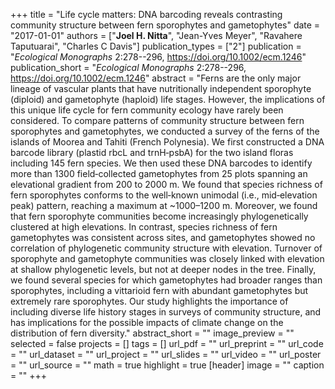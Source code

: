 +++
title = "Life cycle matters: DNA barcoding reveals contrasting community structure between fern sporophytes and gametophytes"
date = "2017-01-01"
authors = ["**Joel H. Nitta**", "Jean-Yves Meyer", "Ravahere Taputuarai", "Charles C Davis"]
publication_types = ["2"]
publication = "_Ecological Monographs_ 2:278--296, https://doi.org/10.1002/ecm.1246"
publication_short = "_Ecological Monographs_ 2:278--296, https://doi.org/10.1002/ecm.1246"
abstract = "Ferns are the only major lineage of vascular plants that have nutritionally independent sporophyte (diploid) and gametophyte (haploid) life stages. However, the implications of this unique life cycle for fern community ecology have rarely been considered. To compare patterns of community structure between fern sporophytes and gametophytes, we conducted a survey of the ferns of the islands of Moorea and Tahiti (French Polynesia). We first constructed a DNA barcode library (plastid rbcL and trnH‐psbA) for the two island floras including 145 fern species. We then used these DNA barcodes to identify more than 1300 field‐collected gametophytes from 25 plots spanning an elevational gradient from 200 to 2000 m. We found that species richness of fern sporophytes conforms to the well‐known unimodal (i.e., mid‐elevation peak) pattern, reaching a maximum at ~1000–1200 m. Moreover, we found that fern sporophyte communities become increasingly phylogenetically clustered at high elevations. In contrast, species richness of fern gametophytes was consistent across sites, and gametophytes showed no correlation of phylogenetic community structure with elevation. Turnover of sporophyte and gametophyte communities was closely linked with elevation at shallow phylogenetic levels, but not at deeper nodes in the tree. Finally, we found several species for which gametophytes had broader ranges than sporophytes, including a vittarioid fern with abundant gametophytes but extremely rare sporophytes. Our study highlights the importance of including diverse life history stages in surveys of community structure, and has implications for the possible impacts of climate change on the distribution of fern diversity."
abstract_short = ""
image_preview = ""
selected = false
projects = []
tags = []
url_pdf = ""
url_preprint = ""
url_code = ""
url_dataset = ""
url_project = ""
url_slides = ""
url_video = ""
url_poster = ""
url_source = ""
math = true
highlight = true
[header]
image = ""
caption = ""
+++
